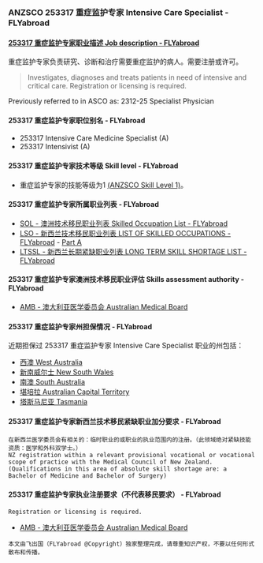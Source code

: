 ### ANZSCO 253317 重症监护专家 Intensive Care Specialist - FLYabroad ###

####  [253317 重症监护专家职业描述 Job description - FLYabroad](http://www.flyabroadvisa.com/anzsco/2533.html#253317)

重症监护专家负责研究、诊断和治疗需要重症监护的病人。需要注册或许可。

> Investigates, diagnoses and treats patients in need of intensive and critical care. Registration or licensing is required.

Previously referred to in ASCO as: 
2312-25 Specialist Physician

#### 253317 重症监护专家职位别名 - FLYabroad
 
- 253317	 Intensive Care Medicine Specialist (A)
- 253317 Intensivist (A)

#### 253317 重症监护专家技术等级 Skill level - FLYabroad

- 重症监护专家的技能等级为1 [(ANZSCO Skill Level 1)](http://www.flyabroadvisa.com/anzsco/)。

#### 253317 重症监护专家所属职业列表 - FLYabroad

- [SOL - 澳洲技术移民职业列表 Skilled Occupation List - FLYabroad](http://www.flyabroadvisa.com/sol/)
- [LSO - 新西兰技术移民职业列表 LIST OF SKILLED OCCUPATIONS - FLYabroad](http://nz.flyabroadvisa.com/lso/) - [Part A](parta)
- [LTSSL - 新西兰长期紧缺职业列表 LONG TERM SKILL SHORTAGE LIST - FLYabroad](http://nz.flyabroadvisa.com/work-residence/ltssl.html)

#### 253317 重症监护专家澳洲技术移民职业评估 Skills assessment authority - FLYabroad

- [AMB - 澳大利亚医学委员会 Australian Medical Board](http://www.medicalboard.gov.au/)

#### 253317 重症监护专家州担保情况 - FLYabroad

近期担保过 253317 重症监护专家 Intensive Care Specialist 职业的州包括：

- [西澳 West Australia](http://www.flyabroadvisa.com/zdb/wa.html)
- [新南威尔士 New South Wales](http://www.flyabroadvisa.com/zdb/nsw.html)
- [南澳 South Australia](http://www.flyabroadvisa.com/zdb/sa.html)
- [堪培拉 Australian Capital Territory](http://www.flyabroadvisa.com/zdb/act.html)
- [塔斯马尼亚 Tasmania](http://www.flyabroadvisa.com/zdb/tas.html)

#### 253317 重症监护专家新西兰技术移民紧缺职业加分要求 - FLYabroad

    在新西兰医学委员会有相关的：临时职业的或职业的执业范围内的注册。（此领域绝对紧缺技能资质：医学和外科双学士。）
    NZ registration within a relevant provisional vocational or vocational scope of practice with the Medical Council of New Zealand.(Qualifications in this area of absolute skill shortage are: a 
    Bachelor of Medicine and Bachelor of Surgery) 

#### 253317 重症监护专家执业注册要求（不代表移民要求） - FLYabroad

    Registration or licensing is required.

- [AMB - 澳大利亚医学委员会 Australian Medical Board](http://www.medicalboard.gov.au/)

`本文由飞出国（FLYabroad @Copyright）独家整理完成，请尊重知识产权，不要以任何形式散布和传播。`